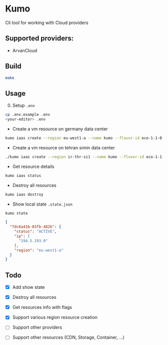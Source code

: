 # Kumo

Cli tool for working with Cloud providers

## Supported providers:
- ArvanCloud

## Build
```bash
make
```
## Usage
0. Setup `.env`
```bash
cp .env.example .env
<your-editor> .env
```
- Create a vm resource on germany data center
```bash
kumo iaas create --region eu-west1-a --name kumo --flavor-id eco-1-1-0 --image-id "514508bd-0a60-4c88-ae72-3e7b7dcc3968" --network-ids "30a8d5e8-4752-4974-bccc-9e49f5ccc506" --security-group-id "71cf34ab-f0a7-4663-ba98-a2db7d0a1972" --key-name kumo --ssh-key --disk-size 25 --count 1
```
- Create a vm resource on tehran simin data center
```bash
./kumo iaas create --region ir-thr-si1 --name kumo --flovor-id eco-1-1-0 --image-id "fb7b732b-5d1f-43d9-9377-8418d7ad303f" --key-name kumo --ssh-key --disk-size 25 --count 1 --network-ids "bab96191-dad5-46bb-96fd-3e29086aa504" --security-group-id "3d2df2b7-2ed1-4998-a87d-974b0ad4bd4e"
```
- Get resource details
```bash
kumo iaas status
```
- Destroy all resources
```bash
kumo iaas destroy
```
- Show local state `.state.json`
```bash
kumo state
```
```json
{
  "7dc6a41b-03fb-482b": {
    "status": "ACTIVE",
    "ip": [
      "194.5.193.0"
    ],
    "region": "eu-west1-a"
  }
}
```
## Todo
- [x] Add show state
- [x] Destroy all resources
- [x] Get resources info with flags
- [x] Support various region resource creation
- [ ] Support other providers
- [ ] Support other resources (CDN, Storage, Container, ...)

